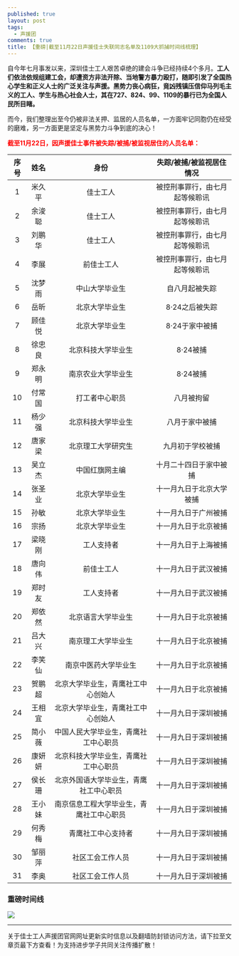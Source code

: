 ```yaml
---
published: true
layout: post
tags:
  - 声援团
comments: true
title: 【重磅|截至11月22日声援佳士失联同志名单及1109大抓捕时间线梳理】
---
```


自今年七月事发以来，深圳佳士工人艰苦卓绝的建会斗争已经持续4个多月。**工人们依法依规组建工会，却遭资方非法开除、当地警方暴力殴打，随即引发了全国热心学生和正义人士的广泛关注与声援。黑势力丧心病狂，竟凶残镇压信仰马列毛主义的工人、学生与热心社会人士，其在727、824、99、1109的暴行已为全国人民所目睹。**

而今，我们整理出至今仍被非法关押、监居的人员名单，一方面牢记同胞仍在经受的磨难，另一方面更是坚定与黑势力斗争到底的决心！

<span style="color: #ff0000;"><strong>截至11月22日，因声援佳士事件被失踪/被捕/被监视居住的人员名单：</strong></span>

序号|姓名|身份|失踪/被捕/被监视居住情况
:--:|:--:|:--:|:--:
1|米久平|佳士工人|被控刑事罪行，由七月起等候聆讯
2|余浚聪|佳士工人|被控刑事罪行，由七月起等候聆讯
3|刘鹏华|佳士工人|被控刑事罪行，由七月起等候聆讯
4|李展|前佳士工人|被控刑事罪行，由七月起等候聆讯
5|沈梦雨|中山大学毕业生|自八月起被失踪
6|岳昕|北京大学毕业生|8·24之后被失踪
7|顾佳悦|北京大学毕业生|8·24于家中被捕
8|徐忠良|北京科技大学毕业生|8·24被捕
9|郑永明|南京农业大学毕业生|8·24被捕
10|付常国|打工者中心职员|八月被拘留
11|杨少强|北京科技大学毕业生|八月于家中被捕
12|唐家梁|北京理工大学研究生|九月初于学校被捕
13|吴立杰|中国红旗网主编|十月二十四日于家中被捕
14|张圣业|北京大学毕业生|十一月九日于北京大学被捕
15|孙敏|北京大学毕业生|十一月九日于广州被捕
16|宗扬|北京大学毕业生|十一月九日于北京被捕
17|梁晓刚|工人支持者|十一月九日于上海被捕
18|唐向伟|前佳士工人|十一月九日于武汉被捕
19|郑时友|工人支持者|十一月九日于武汉被捕
20|郑依然|北京语言大学毕业生|十一月九日于北京被捕
21|吕大兴|南京理工大学毕业生|十一月九日于北京被捕
22|李笑仙|南京中医药大学毕业生|十一月九日于北京被捕
23|贺鹏超|北京大学毕业生，青鹰社工中心创始人|十一月九日于北京被捕
24|王相宜|北京大学毕业生，青鹰社工中心创始人|十一月九日于深圳被捕
25|简小薇|中国人民大学毕业生，青鹰社工中心职员|十一月九日于深圳被捕
26|康妍妍|北京科技大学毕业生，青鹰社工中心职员|十一月九日于深圳被捕
27|侯长珊|北京外国语大学毕业生，青鹰社工中心职员|十一月九日于深圳被捕
28|王小妹|南京信息工程大学毕业生，青鹰社工中心职员|十一月九日于深圳被捕
29|何秀梅|青鹰社工中心支持者|十一月九日于深圳被捕
30|邹丽萍|社区工会工作人员|十一月九日于深圳被捕
31|李奥|社区工会工作人员|十一月九日于深圳被捕

### 重磅时间线
<img src="https://baijiang01.files.wordpress.com/2018/11/e697b6e997b4e7babf.jpg">

---
关于佳士工人声援团官网网址更新实时信息以及翻墙防封锁访问方法，请下拉至文章页最下方查看！为支持进步学子共同关注传播扩散！
